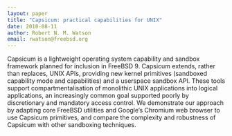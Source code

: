 ```yaml
---
layout: paper
title: "Capsicum: practical capabilities for UNIX"
date: 2010-08-11
author: Robert N. M. Watson
email: rwatson@freebsd.org
---
```

Capsicum is a lightweight operating system capability and sandbox framework planned for inclusion  in FreeBSD 9. Capsicum extends, rather than replaces, UNIX APIs, providing new kernel primitives (sandboxed capability mode and capabilities) and a userspace sandbox API. These tools support compartmentalisation of monolithic UNIX applications into logical applications, an increasingly common goal supported poorly by discretionary and mandatory access control. We demonstrate our approach by adapting core FreeBSD utilities and Google’s Chromium web browser to use Capsicum primitives, and compare the complexity and robustness of Capsicum with other sandboxing techniques.
